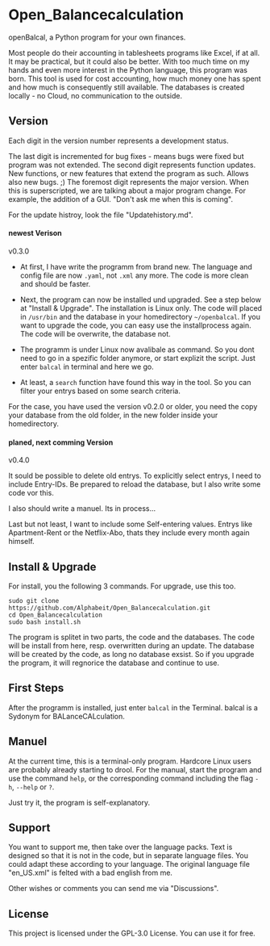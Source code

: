 # Open_Balancecalculation
openBalcal, a Python program for your own finances.

Most people do their accounting in tablesheets programs like Excel, if at all. It may be practical, but it could also be better. With too much time on my hands and even more interest in the Python language, this program was born. This tool is used for cost accounting, how much money one has spent and how much is consequently still available. The databases is created locally - no Cloud, no communication to the outside.



## Version
Each digit in the version number represents a development status. 

The last digit is incremented for bug fixes - means bugs were fixed but program was not extended. The second digit represents function updates. New functions, or new features that extend the program as such. Allows also new bugs. ;) The foremost digit represents the major version. When this is superscripted, we are talking about a major program change. For example, the addition of a GUI. "Don't ask me when this is coming". 

For the update histroy, look the file "Updatehistory.md".



#### newest Verison
v0.3.0

- At first, I have write the programm from brand new. The language and config file are now `.yaml`, not `.xml` any more. The code is more clean and should be faster.

- Next, the program can now be installed und upgraded. See a step below at "Install & Upgrade". The installation is Linux only. The code will placed in `/usr/bin` and the database in your homedirectory `~/openbalcal`. If you want to upgrade the code, you can easy use the installprocess again. The code will be overwrite, the database not.

- The programm is under Linux now avalibale as command. So you dont need to go in a spezific folder anymore, or start explizit the script. Just enter `balcal` in terminal and here we go.

- At least, a `search` function have found this way in the tool. So you can filter your entrys based on some search criteria.

For the case, you have used the version v0.2.0 or older, you need the copy your database from the old folder, in the new folder inside your homedirectory.



#### planed, next comming Version
v0.4.0

It sould be possible to delete old entrys. To explicitly select entrys, I need to include Entry-IDs. Be prepared to reload the database, but I also write some code vor this.

I also should write a manuel. Its in process... 

Last but not least, I want to include some Self-entering values. Entrys like Apartment-Rent or the Netflix-Abo, thats they include every month again himself. 



## Install & Upgrade
For install, you the following 3 commands. For upgrade, use this too.

```
sudo git clone https://github.com/Alphabeit/Open_Balancecalculation.git
cd Open_Balancecalculation
sudo bash install.sh
```

The program is splitet in two parts, the code and the databases. The code will be install from here, resp. overwritten during an update. The database will be created by the code, as long no database exsist. So if you upgrade the program, it will regnorice the database and continue to use.



## First Steps

After the programm is installed, just enter `balcal` in the Terminal. balcal is a Sydonym for BALanceCALculation.



## Manuel
At the current time, this is a terminal-only program. Hardcore Linux users are probably already starting to drool. For the manual, start the program and use the command `help`, or the corresponding command including the flag `-h`, `--help` or `?`.  

Just try it, the program is self-explanatory. 



## Support
You want to support me, then take over the language packs. Text is designed so that it is not in the code, but in separate language files. You could adapt these according to your language. The original language file "en_US.xml" is felted with a bad english from me.

Other wishes or comments you can send me via "Discussions".



## License
This project is licensed under the GPL-3.0 License. You can use it for free.
